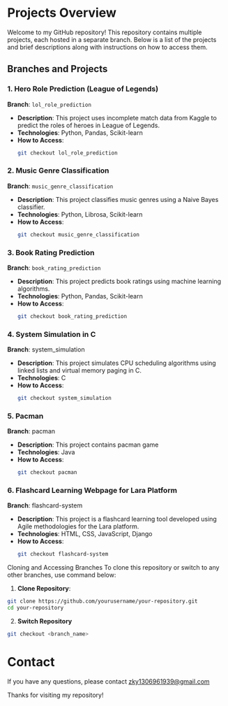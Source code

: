 # Projects Overview

Welcome to my GitHub repository! This repository contains multiple projects, each hosted in a separate branch. Below is a list of the projects and brief descriptions along with instructions on how to access them.

## Branches and Projects

### 1. Hero Role Prediction (League of Legends)
**Branch**: `lol_role_prediction`
- **Description**: This project uses incomplete match data from Kaggle to predict the roles of heroes in League of Legends.
- **Technologies**: Python, Pandas, Scikit-learn
- **How to Access**: 
  ```sh
  git checkout lol_role_prediction

### 2. Music Genre Classification
**Branch**: `music_genre_classification`

- **Description**: This project classifies music genres using a Naive Bayes classifier.
- **Technologies**: Python, Librosa, Scikit-learn
- **How to Access**:
  ```sh
  git checkout music_genre_classification

### 3. Book Rating Prediction
**Branch**: `book_rating_prediction`

- **Description**: This project predicts book ratings using machine learning algorithms.
- **Technologies**: Python, Pandas, Scikit-learn
- **How to Access**:
  ```sh
  git checkout book_rating_prediction

### 4. System Simulation in C
**Branch**: system_simulation

- **Description**: This project simulates CPU scheduling algorithms using linked lists and virtual memory paging in C.
- **Technologies**: C
- **How to Access**:
  ```sh
  git checkout system_simulation

### 5. Pacman
**Branch**: pacman

- **Description**: This project contains pacman game
- **Technologies**: Java
- **How to Access**:
  ```sh
  git checkout pacman

### 6. Flashcard Learning Webpage for Lara Platform
**Branch**: flashcard-system

- **Description**: This project is a flashcard learning tool developed using Agile methodologies for the Lara platform.
- **Technologies**: HTML, CSS, JavaScript, Django
- **How to Access**:
  ```sh
  git checkout flashcard-system

Cloning and Accessing Branches
To clone this repository or switch to any other branches, use command below:


1. **Clone Repository**:
  ```sh
  git clone https://github.com/yourusername/your-repository.git
  cd your-repository
  ```

2. **Switch Repository**
  ```sh
  git checkout <branch_name>
  ```

# Contact
If you have any questions, please contact zky1306961939@gmail.com

Thanks for visiting my repository!